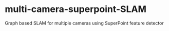 # multi-camera-superpoint-SLAM
Graph based SLAM for multiple cameras using SuperPoint feature detector
